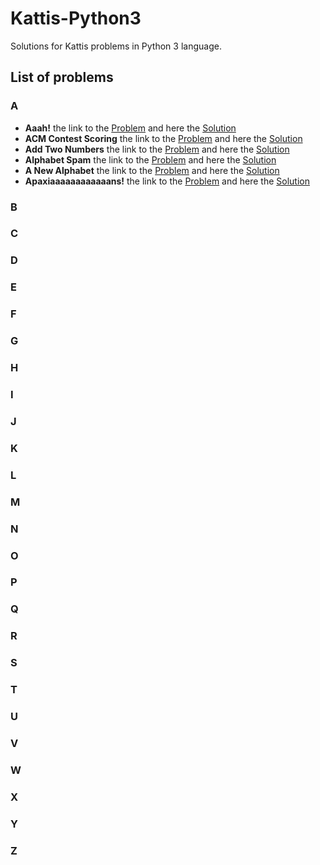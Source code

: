 # Kattis-Python3
Solutions for Kattis problems in Python 3 language.

## List of problems
### A
* **Aaah!** the link to the [Problem](https://open.kattis.com/problems/aaah) and here the
[Solution](https://github.com/Hasan-Kalzi/Kattis-Python3/blob/main/src/Aaah.py)
* **ACM Contest Scoring** the link to the [Problem](https://open.kattis.com/problems/acm)  and here the
[Solution](https://github.com/Hasan-Kalzi/Kattis-Python3/blob/main/src/ACM_Contest_Scoring.py)
* **Add Two Numbers** the link to the [Problem](https://open.kattis.com/problems/addtwonumbers)  and here the
[Solution](https://github.com/Hasan-Kalzi/Kattis-Python3/blob/main/src/Add_Two_Numbers.py)
* **Alphabet Spam** the link to the [Problem](https://open.kattis.com/problems/alphabetspam)  and here the
[Solution](https://github.com/Hasan-Kalzi/Kattis-Python3/blob/main/src/Alphabet_Spam.py)
* **A New Alphabet** the link to the [Problem](https://open.kattis.com/problems/anewalphabet)  and here the
[Solution](https://github.com/Hasan-Kalzi/Kattis-Python3/blob/main/src/A_New_Alphabet.py)
* **Apaxiaaaaaaaaaaaans!** the link to the [Problem](https://open.kattis.com/problems/apaxiaaans)  and here the
[Solution](https://github.com/Hasan-Kalzi/Kattis-Python3/blob/main/src/Apaxiaaaaaaaaaaaans.py)
### B
### C
### D
### E
### F
### G
### H
### I
### J
### K
### L
### M
### N
### O
### P
### Q
### R
### S
### T
### U
### V
### W
### X
### Y
### Z

